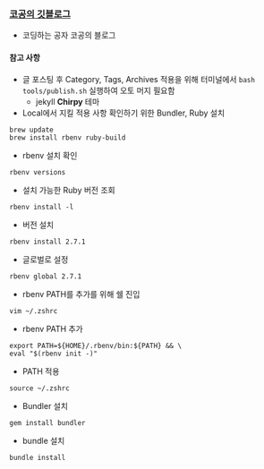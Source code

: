 ### [코공의 깃블로그](https://bokyounghan.github.io/)

- 코딩하는 공자 코공의 블로그

#### 참고 사항

- 글 포스팅 후 Category, Tags, Archives 적용을 위해 터미널에서 `bash tools/publish.sh` 실행하여 오토 머지 필요함
  - jekyll **Chirpy** 테마
- Local에서 지킬 적용 사항 확인하기 위한 Bundler, Ruby 설치

```command
brew update
brew install rbenv ruby-build
```

- rbenv 설치 확인

```command
rbenv versions
```

- 설치 가능한 Ruby 버전 조회

```command
rbenv install -l
```

- 버전 설치

```command
rbenv install 2.7.1
```

- 글로벌로 설정

```command
rbenv global 2.7.1
```

- rbenv PATH를 추가를 위해 쉘 진입

```command
vim ~/.zshrc
```

- rbenv PATH 추가

```command
export PATH=${HOME}/.rbenv/bin:${PATH} && \
eval "$(rbenv init -)"
```

- PATH 적용

```command
source ~/.zshrc
```

- Bundler 설치

```command
gem install bundler
```

- bundle 설치

```command
bundle install
```
